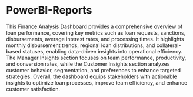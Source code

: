 # PowerBI-Reports
This Finance Analysis Dashboard provides a comprehensive overview of loan performance, covering key metrics such as loan requests, sanctions, disbursements, average interest rates, and processing times. It highlights monthly disbursement trends, regional loan distributions, and collateral-based statuses, enabling data-driven insights into operational efficiency. The Manager Insights section focuses on team performance, productivity, and conversion rates, while the Customer Insights section analyzes customer behavior, segmentation, and preferences to enhance targeted strategies. Overall, the dashboard equips stakeholders with actionable insights to optimize loan processes, improve team efficiency, and enhance customer satisfaction.
